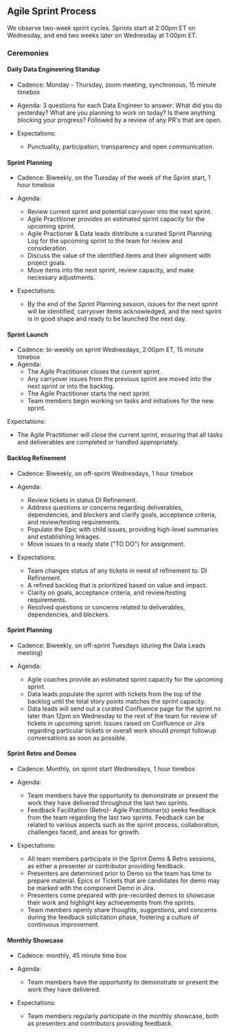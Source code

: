 ## Agile Sprint Process

We observe two-week sprint cycles. Sprints start at 2:00pm ET on Wednesday, and end two weeks later on Wednesday at 1:00pm ET.

### Ceremonies

#### Daily Data Engineering Standup

- Cadence: Monday - Thursday,  zoom meeting, synchronous, 15 minute timebox 
  
- Agenda: 3 questions for each Data Engineer to answer: What did you do yesterday? What are you planning to work on today? Is there anything blocking your progress? Followed by a review of any PR's that are open. 

- Expectations:
  - Punctuality, participation, transparency and open communication.

#### Sprint Planning

- Cadence: Biweekly, on the Tuesday of the week of the Sprint start, 1 hour timebox
- Agenda: 
  - Review current sprint and potential carryover into the next sprint.
  - Agile Practitioner provides an estimated sprint capacity for the upcoming sprint.
  - Agile Practioner & Data leads distribute a curated Sprint Planning Log for the upcoming sprint to the team for review and consideration.
  - Discuss the value of the identified items and their alignment with project goals.
  - Move items into the next sprint, review capacity, and make necessary adjustments.
    
- Expectations:
  - By the end of the Sprint Planning session, issues for the next sprint will be identified, carryover items acknowledged, and the next sprint is in good shape and ready to be launched the next day. 

#### Sprint Launch

- Cadence: bi-weekly on sprint Wednesdays, 2:00pm ET, 15 minute timebox
- Agenda: 
  - The Agile Practitioner closes the current sprint.
  - Any carryover issues from the previous sprint are moved into the next sprint or into the backlog.
  - The Agile Practitioner starts the next sprint.
  - Team members begin working on tasks and initiatives for the new sprint.

 Expectations:
  - The Agile Practitioner will close the current sprint, ensuring that all tasks and deliverables are completed or handled appropriately.


#### Backlog Refinement

- Cadence: Biweekly, on off-sprint Wednesdays, 1 hour timebox
  
- Agenda:
   - Review tickets in status DI Refinement.
   - Address questions or concerns regarding deliverables, dependencies, and blockers and clarify goals, acceptance criteria, and review/testing requirements.
   - Populate the Epic with child issues, providing high-level summaries and establishing linkages.
   - Move issues to a ready state ("TO DO") for assignment.

- Expectations:
  - Team changes status of  any tickets in need of refinement to: DI Refinement.
  - A refined backlog that is prioritized based on value and impact.
  - Clarity on goals, acceptance criteria, and review/testing requirements.
  - Resolved questions or concerns related to deliverables, dependencies, and blockers.



#### Sprint Planning

- Cadence: Biweekly, on off-sprint Tuesdays (during the Data Leads meeting)
  
- Agenda: 
  - Agile coaches provide an estimated sprint capacity for the upcoming sprint. 
  - Data leads populate the sprint with tickets from the top of the backlog until the total story points matches the sprint capacity. 
  - Data leads will send out a curated Confluence page for the sprint no later than 12pm on Wednesday to the rest of the team for review of tickets in upcoming sprint. Issues raised on Confluence or Jira regarding particular tickets or overall work should prompt followup conversations as soon as possible.


#### Sprint Retro and Demos

- Cadence: Monthly, on sprint start Wednesdays, 1 hour timebox 
  
- Agenda: 
  - Team members have the opportunity to demonstrate or present the work they have delivered throughout the last two sprints.
  - Feedback Facilitation (Retro)- Agile Practitioner(s) seeks feedback from the team regarding the last two sprints. Feedback can be related to various aspects such as the sprint process, collaboration, challenges faced, and areas for growth. 

- Expectations:
  - All team members participate in the Sprint Demo & Retro sessions, as either a presenter or contributor providing feedback.
  - Presenters are determined prior to Demo so the team has time to prepare material. Epics or Tickets that are candidates for demo may be marked with the component Demo in Jira.
  - Presenters come prepared with pre-recorded demos  to showcase their work and highlight key achievements from the sprints.
  - Team members openly share thoughts, suggestions, and concerns during the feedback solicitation phase, fostering a culture of continuous improvement.

#### Monthly Showcase
- Cadence: monthly, 45 minute time box  
  
- Agenda: 
  - Team members have the opportunity to demonstrate or present the work they have delivered.
    
- Expectations:
  - Team members regularly participate in the monthly showcase, both as presenters and contributors providing feedback.
